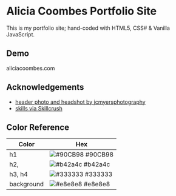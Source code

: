 
# Alicia Coombes Portfolio Site

This is my portfolio site; hand-coded with HTML5, CSS# & Vanilla JavaScript.

## Demo

aliciacoombes.com
  
## Acknowledgements

 - [header photo and headshot by jcmyersphotography](https://www.instagram.com/jcmyersphoto/)
 - [skills via Skillcrush](https://www.skillcrush.com)

  ## Color Reference

| Color             | Hex                                                                |
| ----------------- | ------------------------------------------------------------------ |
| h1 | ![#90CB98](https://via.placeholder.com/10/90CB98?text=+) #90CB98 |
| h2,  | ![#b42a4c](https://via.placeholder.com/10/b42a4c?text=+) #b42a4c |
| h3, h4 | ![#333333](https://via.placeholder.com/10/333333?text=+) #333333 |
| background | ![#e8e8e8](https://via.placeholder.com/10/e8e8e8?text=+) #e8e8e8 |

